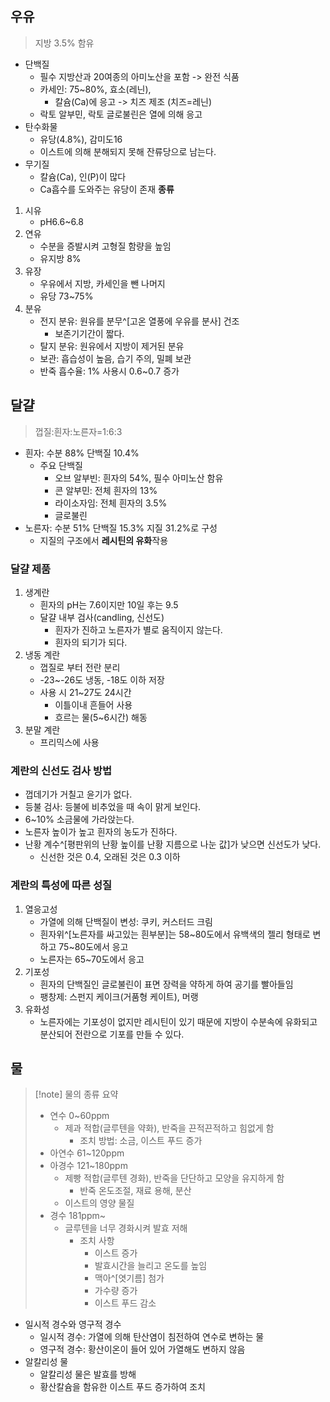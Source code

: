 ## 우유
> 지방 3.5% 함유

- 단백질
	- 필수 지방산과 20여종의 아미노산을 포함 -> 완전 식품
	- 카세인: 75~80%, 효소(레닌), 
		- 칼슘(Ca)에 응고 -> 치즈 제조 (치즈=레닌)
	- 락토 알부민, 락토 글로불린은 열에 의해 응고
- 탄수화물
	- 유당(4.8%), 감미도16
	- 이스트에 의해 분해되지 못해 잔류당으로 남는다.
- 무기질
	- 칼슘(Ca), 인(P)이 많다
	- Ca흡수를 도와주는 유당이 존재
**종류**
1. 시유
	- pH6.6~6.8
2. 연유
	- 수분을 증발시켜 고형질 함량을 높임
	- 유지방 8%
3. 유장
	- 우유에서 지방, 카세인을 뺀 나머지
	- 유당 73~75%
4. 분유
	- 전지 분유: 원유를 분무^[고온 열풍에 우유를 분사] 건조
		- 보존기기간이 짧다.
	- 탈지 분유: 원유에서 지방이 제거된 분유
	- 보관: 흡습성이 높음, 습기 주의, 밀폐 보관
	- 반죽 흡수율: 1% 사용시 0.6~0.7 증가
## 달걀
> 껍질:흰자:노른자=1:6:3

- 흰자: 수분 88% 단백질 10.4%
	- 주요 단백질
		- 오브 알부빈: 흰자의 54%, 필수 아미노산 함유
		- 콘 알부민: 전체 흰자의 13%
		- 라이소자임: 전체 흰자의 3.5%
		- 글로불린
- 노른자: 수분 51% 단백질 15.3% 지질 31.2%로 구성
	- 지질의 구조에서 **레시틴의 유화**작용
### 달걀 제품
1. 생계란
	- 흰자의 pH는 7.6이지만 10일 후는 9.5
	- 달걀 내부 검사(candling, 신선도)
		- 흰자가 진하고 노른자가 별로 움직이지 않는다.
		- 흰자의 되기가 되다.
2. 냉동 계란
	- 껍질로 부터 전란 분리
	- -23~-26도 냉동, -18도 이하 저장
	- 사용 시 21~27도 24시간
		- 이틀이내 흔들어 사용
		- 흐르는 물(5~6시간) 해동
3. 분말 계란
	- 프리믹스에 사용
### 계란의 신선도 검사 방법
- 껍데기가 거칠고 윤기가 없다.
- 등불 검사: 등불에 비추었을 때 속이 맑게 보인다.
- 6~10% 소금물에 가라앉는다.
- 노른자 높이가 높고 흰자의 농도가 진하다.
- 난황 계수^[평판위의 난황 높이를 난황 지름으로 나눈 값]가 낮으면 신선도가 낮다.
	- 신선한 것은 0.4, 오래된 것은 0.3 이하
### 계란의 특성에 따른 성질
1. 열응고성
	- 가열에 의해 단백질이 변성: 쿠키, 커스터드 크림
	- 흰자위^[노른자를 싸고있는 흰부분]는 58~80도에서 유백색의 젤리 형태로 변하고 75~80도에서 응고
	- 노른자는 65~70도에서 응고
2. 기포성
	- 흰자의 단백질인 글로불린이 표면 장력을 약하게 하여 공기를 빨아들임
	- 팽창제: 스펀지 케이크(거품형 케이트), 머랭
3. 유화성
	- 노른자에는 기포성이 없지만 레시틴이 있기 때문에 지방이 수분속에 유화되고 분산되어 전란으로 기포를 만들 수 있다.
## 물
> [!note] 물의 종류 요약
> - 연수 0~60ppm
> 	- 제과 적합(글루텐을 약화), 반죽을 끈적끈적하고 힘없게 함
> 		- 조치 방법: 소금, 이스트 푸드 증가
> - 아연수 61~120ppm
> - 아경수 121~180ppm
> 	- 제빵 적합(글루텐 경화), 반죽을 단단하고 모양을 유지하게 함
> 		- 반죽 온도조절, 재료 용해, 분산
> 	- 이스트의 영양 물질
> - 경수 181ppm~
> 	- 글루텐을 너무 경화시켜 발효 저해
> 		- 조치 사항
> 			- 이스트 증가
> 			- 발효시간을 늘리고 온도를 높임
> 			- 맥아^[엿기름] 첨가
> 			- 가수량 증가
> 			- 이스트 푸드 감소

- 일시적 경수와 영구적 경수
	- 일시적 경수: 가열에 의해 탄산염이 침전하여 연수로 변하는 물
	- 영구적 경수: 황산이온이 들어 있어 가열해도 변하지 않음
- 알칼리성 물
	- 알칼리성 물은 발효를 방해
	- 황산칼슘을 함유한 이스트 푸드 증가하여 조치